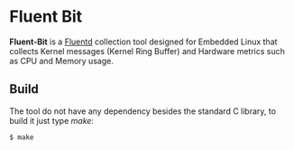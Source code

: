 # Fluent Bit

__Fluent-Bit__ is a [Fluentd](http://fluentd.org) collection tool designed for Embedded Linux that collects Kernel messages (Kernel Ring Buffer) and Hardware metrics such as CPU and Memory usage.

## Build

The tool do not have any dependency besides the standard C library, to build it just type _make_:

```bash
$ make
```
